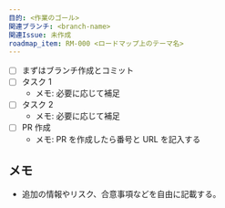 ```yaml
---
目的: <作業のゴール>
関連ブランチ: <branch-name>
関連Issue: 未作成
roadmap_item: RM-000 <ロードマップ上のテーマ名>
---
```


- [ ] まずはブランチ作成とコミット
- [ ] タスク 1
  - メモ: 必要に応じて補足
- [ ] タスク 2
  - メモ: 必要に応じて補足
- [ ] PR 作成
  - メモ: PR を作成したら番号と URL を記入する

## メモ
- 追加の情報やリスク、合意事項などを自由に記載する。
